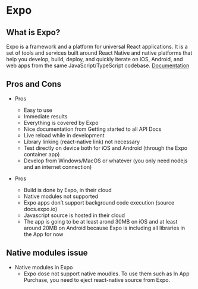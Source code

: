 # Expo

## What is Expo?
Expo is a framework and a platform for universal React applications. It is a set of tools and services built around React Native and native platforms that help you develop, build, deploy, and quickly iterate on iOS, Android, and web apps from the same JavaScript/TypeScript codebase.
[Documentation](https://docs.expo.io/versions/v35.0.0/get-started/installation/)

## Pros and Cons
- Pros
    - Easy to use
    - Immediate results
    - Everything is covered by Expo
    - Nice documentation from Getting started to all API Docs
    - Live reload while in development
    - Library linking (react-native link) not necessary
    - Test directly on device both for iOS and Android (through the Expo container app)
    - Develop from Windows/MacOS or whatever (you only need nodejs and an internet connection)
 
- Pros 
    - Build is done by Expo, in their cloud
    - Native modules not supported
    - Expo apps don’t support background code execution (source docs.expo.io)
    - Javascript source is hosted in their cloud
    - The app is going to be at least arond 30MB on iOS and at least around 20MB on Android because Expo is including all libraries in the App for now
 
## Native modules issue
- Native modules in Expo
    - Expo dose not support native moudles. To use them such as In App Purchase, you need to eject react-native source from Expo.
 

 
